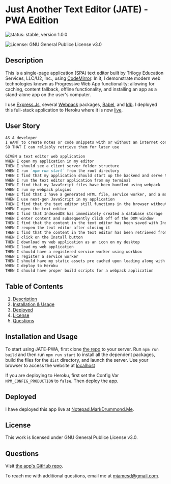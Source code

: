 # Just Another Text Editor (JATE) - PWA Edition
![status: stable, version 1.0.0](https://img.shields.io/badge/stable-version%201.0.0-green)

![License: GNU General Publice License v3.0](https://img.shields.io/badge/license-GNU%20General%20Publice%20License%20v3.0-yellowgreen)

## Description
This is a single-page application (SPA) text editor built by Trilogy Education Services, LLC/U2, Inc., using [CodeMirror](https://codemirror.net/). In it, I demonstrate modern web technologies known as Progressive Web App functionality: allowing for caching, content fallback, offline functionality, and installing an app as a stand-alone app on the user's computer.

I use [Express.Js](https://www.npmjs.com/package/express), several [Webpack](https://www.npmjs.com/package/webpack) packages, [Babel](https://www.npmjs.com/package/@babel/core), and [Idb](https://www.npmjs.com/package/idb). I deployed this full-stack application to Heroku where it is now [live](#deployed).

## User Story

```md
AS A developer
I WANT to create notes or code snippets with or without an internet connection
SO THAT I can reliably retrieve them for later use

GIVEN a text editor web application
WHEN I open my application in my editor
THEN I should see a client server folder structure
WHEN I run `npm run start` from the root directory
THEN I find that my application should start up the backend and serve the client
WHEN I run the text editor application from my terminal
THEN I find that my JavaScript files have been bundled using webpack
WHEN I run my webpack plugins
THEN I find that I have a generated HTML file, service worker, and a manifest file
WHEN I use next-gen JavaScript in my application
THEN I find that the text editor still functions in the browser without errors
WHEN I open the text editor
THEN I find that IndexedDB has immediately created a database storage
WHEN I enter content and subsequently click off of the DOM window
THEN I find that the content in the text editor has been saved with IndexedDB
WHEN I reopen the text editor after closing it
THEN I find that the content in the text editor has been retrieved from our IndexedDB
WHEN I click on the Install button
THEN I download my web application as an icon on my desktop
WHEN I load my web application
THEN I should have a registered service worker using workbox
WHEN I register a service worker
THEN I should have my static assets pre cached upon loading along with subsequent pages and static assets
WHEN I deploy to Heroku
THEN I should have proper build scripts for a webpack application
```

## Table of Contents
1. [Description](#description)
2. [Installation & Usage](#installation-and-usage)
3. [Deployed](#deployed)
4. [License](#license)
5. [Questions](#questions)

## Installation and Usage

To start using JATE-PWA, first clone [the repo](https://github.com/mjamesd/pwa-jate) to your server. Run `npm run build` and then run `npm run start` to install all the dependent packages, build the files for the `dist` directory, and launch the server. Use your browser to access the website at [localhost](http://localhost:3000)

If you are deploying to Heroku, first set the Config Var `NPM_CONFIG_PRODUCTION` to `false`. Then deploy the app.

## Deployed

I have deployed this app live at [Notepad.MarkDrummond.Me](https://notepad.markdrummond.me).

## License

This work is licensed under GNU General Publice License v3.0.

## Questions

Visit [the app's GitHub repo](https://github.com/mjamesd/pwa-jate).

To reach me with additional questions, email me at [mjamesd@gmail.com](mailto:mjamesd@gmail.com).
